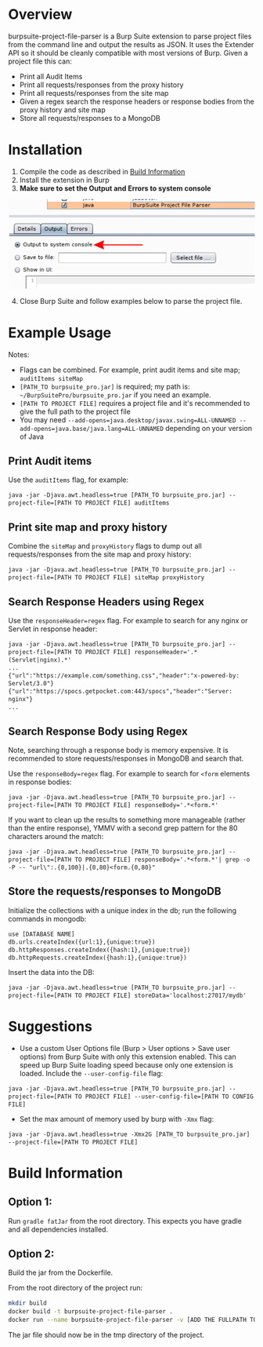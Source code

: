 # Overview

burpsuite-project-file-parser is a Burp Suite extension to parse project files from the command line and output the results as JSON. It uses the Extender API so it should be cleanly compatible with most versions of Burp. Given a project file this can:

- Print all Audit Items 
- Print all requests/responses from the proxy history
- Print all requests/responses from the site map
- Given a regex search the response headers or response bodies from the proxy history and site map
- Store all requests/responses to a MongoDB

# Installation

1. Compile the code as described in [Build Information](https://github.com/BuffaloWill/burpsuite-project-file-parser#build-information)
2. Install the extension in Burp
3. **Make sure to set the Output and Errors to system console**

![Set console output](output_to_console.png?raw=true)

4. Close Burp Suite and follow examples below to parse the project file.

# Example Usage

Notes:
- Flags can be combined. For example, print audit items and site map; `auditItems siteMap`
- `[PATH_TO burpsuite_pro.jar]` is required; my path is: `~/BurpSuitePro/burpsuite_pro.jar` if you need an example. 
- `[PATH TO PROJECT FILE]` requires a project file and it's recommended to give the full path to the project file
- You may need `--add-opens=java.desktop/javax.swing=ALL-UNNAMED --add-opens=java.base/java.lang=ALL-UNNAMED` 
depending on your version of Java

## Print Audit items

Use the `auditItems` flag, for example:

```
java -jar -Djava.awt.headless=true [PATH_TO burpsuite_pro.jar] --project-file=[PATH TO PROJECT FILE] auditItems 
```

## Print site map and proxy history

Combine the `siteMap` and `proxyHistory` flags to dump out all requests/responses from the site map and proxy history:

```
java -jar -Djava.awt.headless=true [PATH_TO burpsuite_pro.jar] --project-file=[PATH TO PROJECT FILE] siteMap proxyHistory 
```

## Search Response Headers using Regex

Use the `responseHeader=regex` flag. For example to search for any nginx or Servlet in response header:

```
java -jar -Djava.awt.headless=true [PATH_TO burpsuite_pro.jar] --project-file=[PATH TO PROJECT FILE] responseHeader='.*(Servlet|nginx).*'
...
{"url":"https://example.com/something.css","header":"x-powered-by: Servlet/3.0"}
{"url":"https://spocs.getpocket.com:443/spocs","header":"Server: nginx"}
...
```

## Search Response Body using Regex

Note, searching through a response body is memory expensive. It is recommended to store requests/responses in MongoDB and search that. 

Use the `responseBody=regex` flag. For example to search for `<form` elements in response bodies:
```
java -jar -Djava.awt.headless=true [PATH_TO burpsuite_pro.jar] --project-file=[PATH TO PROJECT FILE] responseBody='.*<form.*'
```

If you want to clean up the results to something more manageable (rather than the entire response), YMMV with a second grep pattern for the 80 characters around the match:
```
java -jar -Djava.awt.headless=true [PATH_TO burpsuite_pro.jar] --project-file=[PATH TO PROJECT FILE] responseBody='.*<form.*'| grep -o -P -- "url\":.{0,100}|.{0,80}<form.{0,80}"
```

## Store the requests/responses to MongoDB

Initialize the collections with a unique index in the db; run the following commands in mongodb:

```
use [DATABASE NAME]
db.urls.createIndex({url:1},{unique:true})
db.httpResponses.createIndex({hash:1},{unique:true})
db.httpRequests.createIndex({hash:1},{unique:true})
```

Insert the data into the DB:
```
java -jar -Djava.awt.headless=true [PATH_TO burpsuite_pro.jar] --project-file=[PATH TO PROJECT FILE] storeData='localhost:27017/mydb'
```

# Suggestions

- Use a custom User Options file (Burp > User options > Save user options) from Burp Suite with only this extension enabled. This can speed up Burp Suite loading speed because only one extension is loaded. Include the `--user-config-file` flag:
```
java -jar -Djava.awt.headless=true [PATH_TO burpsuite_pro.jar] --project-file=[PATH TO PROJECT FILE] --user-config-file=[PATH TO CONFIG FILE]
```

- Set the max amount of memory used by burp with `-Xmx` flag:
```
java -jar -Djava.awt.headless=true -Xmx2G [PATH_TO burpsuite_pro.jar] --project-file=[PATH TO PROJECT FILE] 
```

# Build Information

## Option 1:
Run `gradle fatJar` from the root directory. This expects you have gradle and all dependencies installed.

## Option 2:
Build the jar from the Dockerfile.

From the root directory of the project run:
```bash
mkdir build
docker build -t burpsuite-project-file-parser .
docker run --name burpsuite-project-file-parser -v [ADD THE FULLPATH TO YOUR CWD]/build:/tmp burpsuite-project-file-parser
```

The jar file should now be in the tmp directory of the project.

